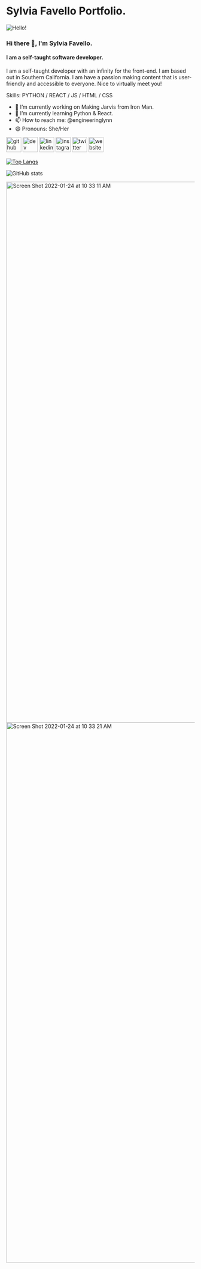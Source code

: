 # Sylvia Favello Portfolio.
![Hello!](https://user-images.githubusercontent.com/90116354/150862820-6b251d92-a249-4187-8177-1ceae5fef40d.jpg)
### Hi there 👋, I'm Sylvia Favello.
#### I am a self-taught software developer.
I am a self-taught developer with an infinity for the front-end. I am based out in Southern California. I am have a passion making content that is user-friendly and accessible to everyone. Nice to virtually meet you!

Skills: PYTHON / REACT / JS / HTML / CSS

- 🔭 I’m currently working on Making Jarvis from Iron Man. 
- 🌱 I’m currently learning Python & React. 
- 📫 How to reach me: @engineeringlynn 
- 😄 Pronouns: She/Her 


[<img src='https://cdn.jsdelivr.net/npm/simple-icons@3.0.1/icons/github.svg' alt='github' height='40'>](https://github.com/sfavello)  [<img src='https://cdn.jsdelivr.net/npm/simple-icons@3.0.1/icons/hashnode.svg' alt='dev' height='40'>](@engineeringlynn)  [<img src='https://cdn.jsdelivr.net/npm/simple-icons@3.0.1/icons/linkedin.svg' alt='linkedin' height='40'>](https://www.linkedin.com/in/Sylvialynn-Favello/)  [<img src='https://cdn.jsdelivr.net/npm/simple-icons@3.0.1/icons/instagram.svg' alt='instagram' height='40'>](https://www.instagram.com/engineeringlynn/)  [<img src='https://cdn.jsdelivr.net/npm/simple-icons@3.0.1/icons/twitter.svg' alt='twitter' height='40'>](https://twitter.com/@engineeringlynn)  [<img src='https://cdn.jsdelivr.net/npm/simple-icons@3.0.1/icons/icloud.svg' alt='website' height='40'>](engineeringlynn.com)  

[![Top Langs](https://github-readme-stats.vercel.app/api/top-langs/?username=sfavello)](https://github.com/anuraghazra/github-readme-stats)

![GitHub stats](https://github-readme-stats.vercel.app/api?username=sfavello&show_icons=true) 



<img width="1440" alt="Screen Shot 2022-01-24 at 10 33 11 AM" src="https://user-images.githubusercontent.com/90116354/150863039-0cdcd702-0766-4daa-939e-d4ecb0da11ff.png">
<img width="1440" alt="Screen Shot 2022-01-24 at 10 33 21 AM" src="https://user-images.githubusercontent.com/90116354/150863054-6421531e-6d3d-4234-a02a-0f9832526528.png">
